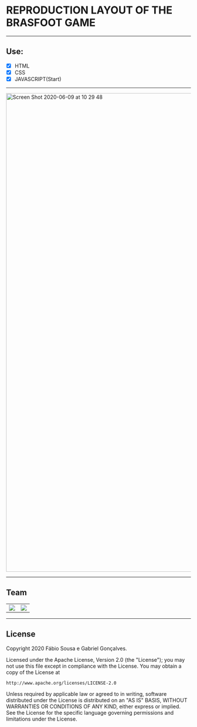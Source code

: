 # REPRODUCTION LAYOUT OF THE BRASFOOT GAME
- - - -
## Use:

- [x] HTML 
- [x] CSS
- [x] JAVASCRIPT(Start)

- - - -

<img width="1303" alt="Screen Shot 2020-06-09 at 10 29 48" src="https://user-images.githubusercontent.com/47581150/89207053-82854380-d590-11ea-97ad-aa5187ea16ba.png">

- - - -

## Team

<!-- This table is regenerated and resorted on each release -->
<table id='team'>
<tr>
<td id='Fábio Sousa'>
<a href='https://github.com/FabioMs27'>
<img src=https://github.com/FabioMs27.png?=50>
</a>
</td>
<td id='Gabriel Gonçalves'>
<a href='https://github.com/GuimaraesGabrielG'>
<img src=https://github.com/GuimaraesGabrielG.png?=50>
</a>
</td>
</table>

- - - -

## License

Copyright 2020 Fábio Sousa e Gabriel Gonçalves.

Licensed under the Apache License, Version 2.0 (the "License");
you may not use this file except in compliance with the License.
You may obtain a copy of the License at

    http://www.apache.org/licenses/LICENSE-2.0

Unless required by applicable law or agreed to in writing, software
distributed under the License is distributed on an "AS IS" BASIS,
WITHOUT WARRANTIES OR CONDITIONS OF ANY KIND, either express or implied.
See the License for the specific language governing permissions and
limitations under the License.


